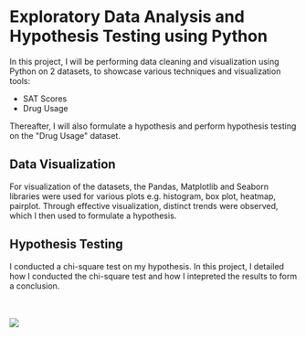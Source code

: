 # Exploratory Data Analysis and Hypothesis Testing using Python

In this project, I will be performing data cleaning and visualization using Python on 2 datasets, to showcase various techniques and visualization tools:
  - SAT Scores
  - Drug Usage

Thereafter, I will also formulate a hypothesis and perform hypothesis testing on the "Drug Usage" dataset. 

## Data Visualization 
For visualization of the datasets, the Pandas, Matplotlib and Seaborn libraries were used for various plots e.g. histogram, box plot, heatmap, pairplot. Through effective visualization, distinct trends were observed, which I then used to formulate a hypothesis. 

## Hypothesis Testing 
I conducted a chi-square test on my hypothesis. In this project, I detailed how I conducted the chi-square test and how I intepreted the results to form a conclusion. 

<br>
<br>

<img src="https://images.pexels.com/photos/1571699/pexels-photo-1571699.jpeg?cs=srgb&dl=analysis-brainstorming-chart-1571699.jpg&fm=jpg">
